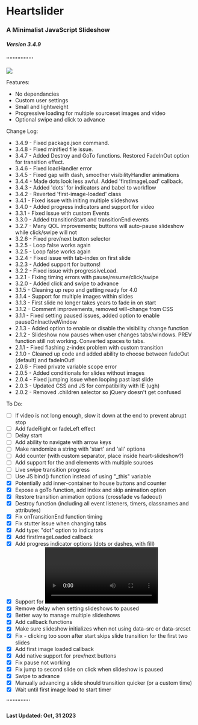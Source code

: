 # Heartslider

### A Minimalist JavaScript Slideshow

##### Version 3.4.9

'''''''''''''''''

[![](https://data.jsdelivr.com/v1/package/gh/austenhart/heartslider/badge)](https://www.jsdelivr.com/package/gh/austenhart/heartslider)

Features:

-   No dependancies
-   Custom user settings
-   Small and lightweight
-   Progressive loading for multiple sourceset images and video
-   Optional swipe and click to advance

Change Log:

-   3.4.9 - Fixed package.json command.
-   3.4.8 - Fixed minified file issue.
-   3.4.7 - Added Destroy and GoTo functions. Restored FadeInOut option for transition effect.
-   3.4.6 - Fixed loadHandler error
-   3.4.5 - Fixed gap with dash, smoother visibilityHandler animations
-   3.4.4 - Made dots look less awful. Added 'firstImageLoad' callback.
-   3.4.3 - Added 'dots' for indicators and babel to workflow
-   3.4.2 - Reverted 'first-image-loaded' class
-   3.4.1 - Fixed issue with initing multiple slideshows
-   3.4.0 - Added progress indicators and support for video
-   3.3.1 - Fixed issue with custom Events
-   3.3.0 - Added transitionStart and transitionEnd events
-   3.2.7 - Many QOL improvements; buttons will auto-pause slideshow while click/swipe will not
-   3.2.6 - Fixed prev/next button selector
-   3.2.5 - Loop false works again
-   3.2.5 - Loop false works again
-   3.2.4 - Fixed issue with tab-index on first slide
-   3.2.3 - Added support for buttons!
-   3.2.2 - Fixed issue with progressiveLoad.
-   3.2.1 - Fixing timing errors with pause/resume/click/swipe
-   3.2.0 - Added click and swipe to advance
-   3.1.5 - Cleaning up repo and getting ready for 4.0
-   3.1.4 - Support for multiple images within slides
-   3.1.3 - First slide no longer takes years to fade in on start
-   3.1.2 - Comment improvements, removed will-change from CSS
-   3.1.1 - Fixed setting paused issues, added option to enable pauseOnInactiveWindow
-   2.1.3 - Added option to enable or disable the visibility change function
-   2.1.2 - Slideshow now pauses when user changes tabs/windows. PREV function still not working. Converted spaces to tabs.
-   2.1.1 - Fixed flashing z-index problem with custom transition
-   2.1.0 - Cleaned up code and added ability to choose between fadeOut (default) and fadeInOut!
-   2.0.6 - Fixed private variable scope error
-   2.0.5 - Added conditionals for slides without images
-   2.0.4 - Fixed jumping issue when looping past last slide
-   2.0.3 - Updated CSS and JS for compatibility with IE (ugh)
-   2.0.2 - Removed .children selector so jQuery doesn't get confused

To Do:

-   [ ] If video is not long enough, slow it down at the end to prevent abrupt stop
-   [ ] Add fadeRight or fadeLeft effect
-   [ ] Delay start
-   [ ] Add ability to navigate with arrow keys
-   [ ] Make randomize a string with 'start' and 'all' options
-   [ ] Add counter (with custom separator, place inside heart-slideshow?)
-   [ ] Add support for the <picture> and elements with multiple sources
-   [ ] Live swipe transition progress
-   [ ] Use JS bind() function instead of using "\_this" variable
-   [x] Potentially add inner-container to house buttons and counter
-   [x] Expose a goTo function, add index and skip animation option
-   [x] Restore transition animation options (crossfade vs fadeout)
-   [x] Destroy function (including all event listeners, timers, classnames and attributes)
-   [x] Fix onTransitionEnd function timing
-   [x] Fix stutter issue when changing tabs
-   [x] Add type: "dot" option to indicators
-   [x] Add firstImageLoaded callback
-   [x] Add progress indicator options (dots or dashes, with fill)
-   [x] Support for <video>
-   [x] Remove delay when setting slideshows to paused
-   [x] Better way to manage multiple slideshows
-   [x] Add callback functions
-   [x] Make sure slideshow initializes when not using data-src or data-srcset
-   [x] Fix - clicking too soon after start skips slide transition for the first two slides
-   [x] Add first image loaded callback
-   [x] Add native support for prev/next buttons
-   [x] Fix pause not working
-   [x] Fix jump to second slide on click when slideshow is paused
-   [x] Swipe to advance
-   [x] Manually advancing a slide should transition quicker (or a custom time)
-   [x] Wait until first image load to start timer

'''''''''''''''

#### Last Updated: Oct, 31 2023
